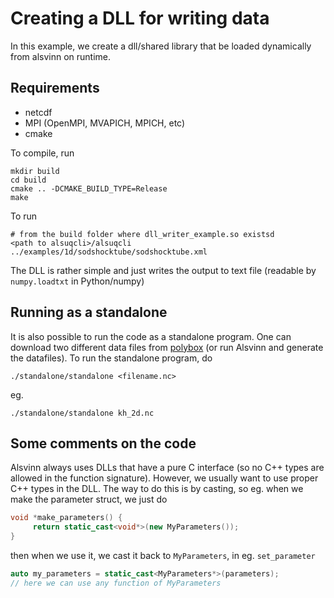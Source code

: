 # Creating a DLL for writing data



In this example, we create a dll/shared library that be loaded dynamically from alsvinn on runtime.

## Requirements

  * netcdf
  * MPI (OpenMPI, MVAPICH, MPICH, etc)
  * cmake
    
To compile, run

    mkdir build
    cd build
    cmake .. -DCMAKE_BUILD_TYPE=Release
    make

To run

    # from the build folder where dll_writer_example.so existsd
    <path to alsuqcli>/alsuqcli ../examples/1d/sodshocktube/sodshocktube.xml

The DLL is rather simple and just writes the output to text file (readable by ```numpy.loadtxt``` in Python/numpy)

## Running as a standalone

It is also possible to run the code as a standalone program. One can download two different data files from [polybox](https://polybox.ethz.ch/index.php/s/NbVIkVw7Au8ULNE) (or run Alsvinn and generate the datafiles). To run the standalone program, do

    ./standalone/standalone <filename.nc>

eg.

    ./standalone/standalone kh_2d.nc
    

## Some comments on the code

Alsvinn always uses DLLs that have a pure C interface (so no C++ types are allowed in the function signature). However, we usually want to use proper C++ types in the DLL. The way to do this is by casting, so eg. when we make the parameter struct, we just do

```cpp
void *make_parameters() {
     return static_cast<void*>(new MyParameters());
}
```
then when we use it, we cast it back to ```MyParameters```, in eg. ```set_parameter```

```cpp
auto my_parameters = static_cast<MyParameters*>(parameters);
// here we can use any function of MyParameters
```